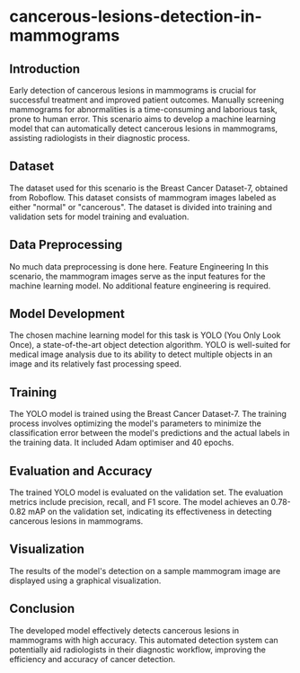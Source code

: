 # cancerous-lesions-detection-in-mammograms

## Introduction
Early detection of cancerous lesions in mammograms is crucial for successful treatment and improved patient outcomes. Manually screening mammograms for abnormalities is a time-consuming and laborious task, prone to human error. This scenario aims to develop a machine learning model that can automatically detect cancerous lesions in mammograms, assisting radiologists in their diagnostic process.

## Dataset
The dataset used for this scenario is the Breast Cancer Dataset-7, obtained from Roboflow. This dataset consists of mammogram images labeled as either "normal" or "cancerous". The dataset is divided into training and validation sets for model training and evaluation.

## Data Preprocessing
No much data preprocessing is done here.
Feature Engineering
In this scenario, the mammogram images serve as the input features for the machine learning model. No additional feature engineering is required.

## Model Development
The chosen machine learning model for this task is YOLO (You Only Look Once), a state-of-the-art object detection algorithm. YOLO is well-suited for medical image analysis due to its ability to detect multiple objects in an image and its relatively fast processing speed.

## Training
The YOLO model is trained using the Breast Cancer Dataset-7. The training process involves optimizing the model's parameters to minimize the classification error between the model's predictions and the actual labels in the training data. It included Adam optimiser and 40 epochs.

## Evaluation and Accuracy
The trained YOLO model is evaluated on the validation set. The evaluation metrics include precision, recall, and F1 score. The model achieves an 0.78-0.82 mAP on the validation set, indicating its effectiveness in detecting cancerous lesions in mammograms.

## Visualization
The results of the model's detection on a sample mammogram image are displayed using a graphical visualization. 

## Conclusion
The developed model effectively detects cancerous lesions in mammograms with high accuracy. This automated detection system can potentially aid radiologists in their diagnostic workflow, improving the efficiency and accuracy of cancer detection.
